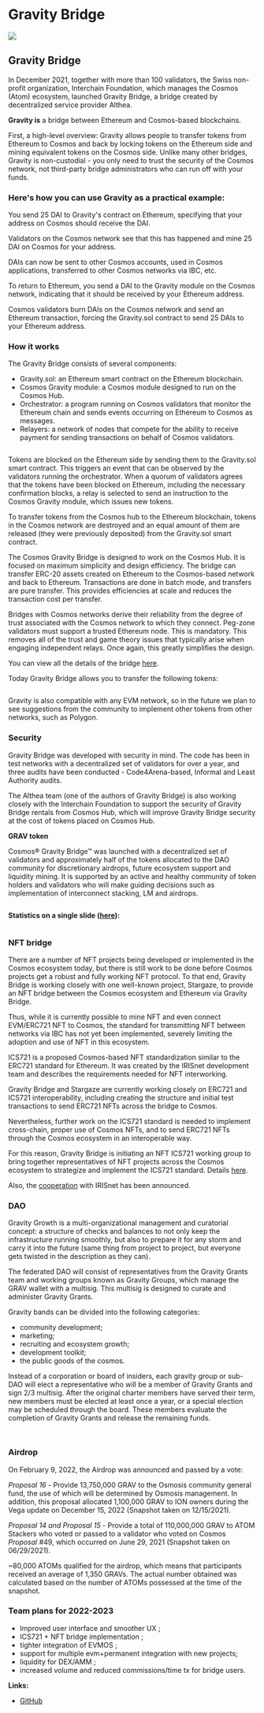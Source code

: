 # Gravity Bridge

![](https://img3.teletype.in/files/25/69/2569f548-689e-4733-b6af-97857ab7a2a6.png)

## Gravity Bridge

In December 2021, together with more than 100 validators, the Swiss non-profit organization, Interchain Foundation, which manages the Cosmos (Atom) ecosystem, launched Gravity Bridge, a bridge created by decentralized service provider Althea.

**Gravity is** a bridge between Ethereum and Cosmos-based blockchains.

First, a high-level overview: Gravity allows people to transfer tokens from Ethereum to Cosmos and back by locking tokens on the Ethereum side and mining equivalent tokens on the Cosmos side. Unlike many other bridges, Gravity is non-custodial - you only need to trust the security of the Cosmos network, not third-party bridge administrators who can run off with your funds.

### **Here's how you can use Gravity as a practical example:**

You send 25 DAI to Gravity's contract on Ethereum, specifying that your address on Cosmos should receive the DAI.

Validators on the Cosmos network see that this has happened and mine 25 DAI on Cosmos for your address.

DAIs can now be sent to other Cosmos accounts, used in Cosmos applications, transferred to other Cosmos networks via IBC, etc.

To return to Ethereum, you send a DAI to the Gravity module on the Cosmos network, indicating that it should be received by your Ethereum address.

Cosmos validators burn DAIs on the Cosmos network and send an Ethereum transaction, forcing the Gravity.sol contract to send 25 DAIs to your Ethereum address.

### **How it works**

The Gravity Bridge consists of several components:

* Gravity.sol: an Ethereum smart contract on the Ethereum blockchain.
* Cosmos Gravity module: a Cosmos module designed to run on the Cosmos Hub.
* Orchestrator: a program running on Cosmos validators that monitor the Ethereum chain and sends events occurring on Ethereum to Cosmos as messages.
* Relayers: a network of nodes that compete for the ability to receive payment for sending transactions on behalf of Cosmos validators.

<figure><img src="../.gitbook/assets/image (44).png" alt=""><figcaption></figcaption></figure>

Tokens are blocked on the Ethereum side by sending them to the Gravity.sol smart contract. This triggers an event that can be observed by the validators running the orchestrator. When a quorum of validators agrees that the tokens have been blocked on Ethereum, including the necessary confirmation blocks, a relay is selected to send an instruction to the Cosmos Gravity module, which issues new tokens.

To transfer tokens from the Cosmos hub to the Ethereum blockchain, tokens in the Cosmos network are destroyed and an equal amount of them are released (they were previously deposited) from the Gravity.sol smart contract.

The Cosmos Gravity Bridge is designed to work on the Cosmos Hub. It is focused on maximum simplicity and design efficiency. The bridge can transfer ERC-20 assets created on Ethereum to the Cosmos-based network and back to Ethereum. Transactions are done in batch mode, and transfers are pure transfer. This provides efficiencies at scale and reduces the transaction cost per transfer.

Bridges with Cosmos networks derive their reliability from the degree of trust associated with the Cosmos network to which they connect. Peg-zone validators must support a trusted Ethereum node. This is mandatory. This removes all of the trust and game theory issues that typically arise when engaging independent relays. Once again, this greatly simplifies the design.

You can view all the details of the bridge [here](https://www.gravitybridge.net/post/how-gravity-works).

Today Gravity Bridge allows you to transfer the following tokens:

<figure><img src="../.gitbook/assets/image (36) (1).png" alt=""><figcaption></figcaption></figure>

Gravity is also compatible with any EVM network, so in the future we plan to see suggestions from the community to implement other tokens from other networks, such as Polygon.

### **Security**

Gravity Bridge was developed with security in mind. The code has been in test networks with a decentralized set of validators for over a year, and three audits have been conducted - Code4Arena-based, Informal and Least Authority audits.

The Althea team (one of the authors of Gravity Bridge) is also working closely with the Interchain Foundation to support the security of Gravity Bridge rentals from Cosmos Hub, which will improve Gravity Bridge security at the cost of tokens placed on Cosmos Hub.

**GRAV token**

Cosmos® Gravity Bridge™ was launched with a decentralized set of validators and approximately half of the tokens allocated to the DAO community for discretionary airdrops, future ecosystem support and liquidity mining. It is supported by an active and healthy community of token holders and validators who will make guiding decisions such as implementation of interconnect stacking, LM and airdrops.

<figure><img src="../.gitbook/assets/image (20) (1).png" alt=""><figcaption></figcaption></figure>

**Statistics on a single slide (**[**here**](https://monitor.bronbro.io/d/gravity-stats/gravity-stats?orgId=2\&refresh=5s)**):**

<figure><img src="../.gitbook/assets/image (17) (1).png" alt=""><figcaption></figcaption></figure>

### **NFT bridge**

There are a number of NFT projects being developed or implemented in the Cosmos ecosystem today, but there is still work to be done before Cosmos projects get a robust and fully working NFT protocol. To that end, Gravity Bridge is working closely with one well-known project, Stargaze, to provide an NFT bridge between the Cosmos ecosystem and Ethereum via Gravity Bridge.

Thus, while it is currently possible to mine NFT and even connect EVM/ERC721 NFT to Cosmos, the standard for transmitting NFT between networks via IBC has not yet been implemented, severely limiting the adoption and use of NFT in this ecosystem.

ICS721 is a proposed Cosmos-based NFT standardization similar to the ERC721 standard for Ethereum. It was created by the IRISnet development team and describes the requirements needed for NFT interworking.

Gravity Bridge and Stargaze are currently working closely on ERC721 and ICS721 interoperability, including creating the structure and initial test transactions to send ERC721 NFTs across the bridge to Cosmos.

Nevertheless, further work on the ICS721 standard is needed to implement cross-chain, proper use of Cosmos NFTs, and to send ERC721 NFTs through the Cosmos ecosystem in an interoperable way.

For this reason, Gravity Bridge is initiating an NFT ICS721 working group to bring together representatives of NFT projects across the Cosmos ecosystem to strategize and implement the ICS721 standard. Details [here](https://www.gravitybridge.net/post/announcing-the-ics721-workgroup).

Also, the [cooperation](https://www.gravitybridge.net/post/irisnet-to-integrate-gravity-bridge-providing-eth-cosmos-liquidity) with IRISnet has been announced.

### **DAO**

Gravity Growth is a multi-organizational management and curatorial concept: a structure of checks and balances to not only keep the infrastructure running smoothly, but also to prepare it for any storm and carry it into the future (same thing from project to project, but everyone gets twisted in the description as they can).

The federated DAO will consist of representatives from the Gravity Grants team and working groups known as Gravity Groups, which manage the GRAV wallet with a multisig. This multisig is designed to curate and administer Gravity Grants.

Gravity bands can be divided into the following categories:

* community development;
* marketing;
* recruiting and ecosystem growth;
* development toolkit;
* the public goods of the cosmos.

Instead of a corporation or board of insiders, each gravity group or sub-DAO will elect a representative who will be a member of Gravity Grants and sign 2/3 multisig. After the original charter members have served their term, new members must be elected at least once a year, or a special election may be scheduled through the board. These members evaluate the completion of Gravity Grants and release the remaining funds.

<figure><img src="../.gitbook/assets/image (67).png" alt=""><figcaption></figcaption></figure>

<figure><img src="../.gitbook/assets/image (1) (1) (2).png" alt=""><figcaption></figcaption></figure>

### **Airdrop**

On February 9, 2022, the Airdrop was announced and passed by a vote:

_Proposal 16_ - Provide 13,750,000 GRAV to the Osmosis community general fund, the use of which will be determined by Osmosis management. In addition, this proposal allocated 1,100,000 GRAV to ION owners during the Vega update on December 15, 2022 (Snapshot taken on 12/15/2021).

_Proposal 14 and Proposal 15_ - Provide a total of 110,000,000 GRAV to ATOM Stackers who voted or passed to a validator who voted on Cosmos _Proposal_ #49, which occurred on June 29, 2021 (Snapshot taken on 06/29/2021).

\~80,000 ATOMs qualified for the airdrop, which means that participants received an average of 1,350 GRAVs. The actual number obtained was calculated based on the number of ATOMs possessed at the time of the snapshot.

### **Team plans for 2022-2023**

* Improved user interface and smoother UX ;
* ICS721 + NFT bridge implementation ;
* tighter integration of EVMOS ;
* support for multiple evm+permanent integration with new projects;
* liquidity for DEX/AMM ;
* increased volume and reduced commissions/time tx for bridge users.

**Links:**

* [GitHub](https://github.com/Gravity-Bridge/Gravity-Docs/blob/main/docs/upgrading.md)
